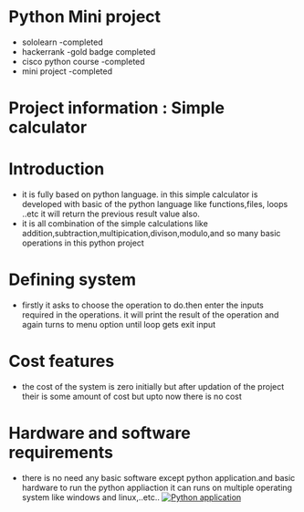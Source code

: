 # Python Mini project
   * sololearn            -completed
   * hackerrank           -gold badge completed
   * cisco python course  -completed
   * mini project         -completed
# Project information : Simple calculator
   
   
   
   # Introduction
   * it is fully based on python language. in this simple calculator is developed with basic of the python language like functions,files, loops ..etc it will return the previous         result value also.
   * it is all combination of the simple calculations like addition,subtraction,multipication,divison,modulo,and so many basic operations in this python project
   
  # Defining system
   * firstly it asks to choose the operation to do.then enter the inputs required in the operations. it will print the result of the operation and again turns to menu option until loop gets exit input 
   
   
  # Cost features
   * the cost of the system is zero initially but after updation of the project their is some amount of cost but upto now there is no cost
  # Hardware and software requirements
   * there is no need any basic software except python application.and basic hardware to run the python appliaction it can runs on multiple operating system like windows and linux,..etc..
[![Python application](https://github.com/sudheerdurgapu/291998-Miniproject/actions/workflows/python-publish.yml/badge.svg)](https://github.com/sudheerdurgapu/291998-Miniproject/actions/workflows/python-publish.yml)
